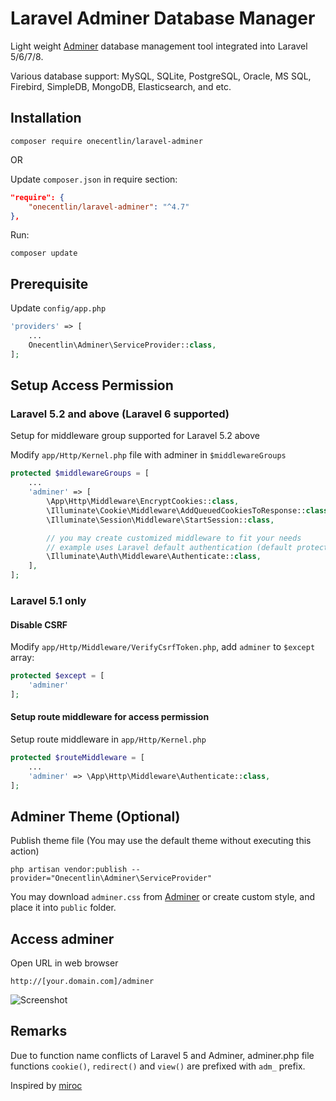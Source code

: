 # Laravel Adminer Database Manager

Light weight [Adminer](https://www.adminer.org) database management tool integrated into Laravel 5/6/7/8.

Various database support: MySQL, SQLite, PostgreSQL, Oracle, MS SQL, Firebird, SimpleDB, MongoDB, Elasticsearch, and etc.

## Installation

```
composer require onecentlin/laravel-adminer
```

OR

Update `composer.json` in require section:

```json
"require": {
    "onecentlin/laravel-adminer": "^4.7"
},
```

Run:
```
composer update
```

## Prerequisite

Update `config/app.php`

```php
'providers' => [
    ...
    Onecentlin\Adminer\ServiceProvider::class,
];
```

## Setup Access Permission

### Laravel 5.2 and above (Laravel 6 supported)

Setup for middleware group supported for Laravel 5.2 above

Modify `app/Http/Kernel.php` file with adminer in `$middlewareGroups`

```php
protected $middlewareGroups = [
    ...
    'adminer' => [
        \App\Http\Middleware\EncryptCookies::class,
        \Illuminate\Cookie\Middleware\AddQueuedCookiesToResponse::class,
        \Illuminate\Session\Middleware\StartSession::class,

        // you may create customized middleware to fit your needs
        // example uses Laravel default authentication (default protection)
        \Illuminate\Auth\Middleware\Authenticate::class,
    ],
];
```

### Laravel 5.1 only

#### Disable CSRF

Modify `app/Http/Middleware/VerifyCsrfToken.php`, add `adminer` to `$except` array:

```php
protected $except = [
    'adminer'
];
```

#### Setup route middleware for access permission

Setup route middleware in `app/Http/Kernel.php`

```php
protected $routeMiddleware = [
    ...
    'adminer' => \App\Http\Middleware\Authenticate::class,
];
```

## Adminer Theme (Optional)

Publish theme file (You may use the default theme without executing this action)
```
php artisan vendor:publish --provider="Onecentlin\Adminer\ServiceProvider"
```

You may download `adminer.css` from [Adminer](https://www.adminer.org) or create custom style, and place it into `public` folder.

## Access adminer
Open URL in web browser
```
http://[your.domain.com]/adminer
```

![Screenshot](https://raw.githubusercontent.com/onecentlin/laravel-adminer/master/screenshots/adminer-db-support.png "various database support")

## Remarks
Due to function name conflicts of Laravel 5 and Adminer, adminer.php file
functions `cookie()`, `redirect()` and `view()` are prefixed with `adm_` prefix.

Inspired by [miroc](https://github.com/miroc/Laravel-Adminer)
